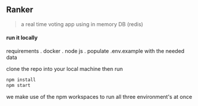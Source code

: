 ## Ranker

> a real time voting app using in memory DB (redis)

#### run it locally

requirements
. docker
. node js
. populate .env.example with the needed data

clone the repo into your local machine then run

```bash
npm install
npm start
```

we make use of the npm workspaces to run all three environment's at once
